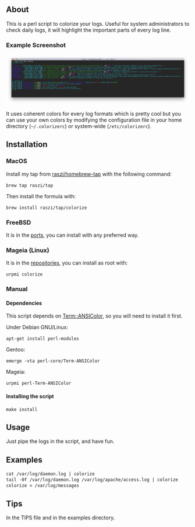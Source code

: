 ## About

This is a perl script to colorize your logs. Useful for system administrators to check daily logs, it will highlight the important parts of every log line.

### Example Screenshot

![Example screenshot](./examples/screenshot.png)

It uses coherent colors for every log formats which is pretty cool but you can use your own colors by modifying the configuration file in your home directory (`~/.colorizerc`) or system-wide (`/etc/colorizerc`).

## Installation

### MacOS

Install my tap from [raszi/homebrew-tap][3] with the following command:

```shell
brew tap raszi/tap
```

Then install the formula with:

```shell
brew install raszi/tap/colorize
```

### FreeBSD

It is in the [ports][2], you can install with any preferred way.

### Mageia (Linux)

It is in the [repositories][4], you can install as root with:

```shell
urpmi colorize
```

### Manual

#### Dependencies

This script depends on [Term::ANSIColor][1], so you will need to install it first.

Under Debian GNU/Linux:

```shell
apt-get install perl-modules
```

Gentoo:

```shell
emerge -vta perl-core/Term-ANSIColor
```

Mageia:

```shell
urpmi perl-Term-ANSIColor
```

#### Installing the script

```shell
make install
```

## Usage

Just pipe the logs in the script, and have fun.

## Examples

```shell
cat /var/log/daemon.log | colorize
tail -0f /var/log/daemon.log /var/log/apache/access.log | colorize
colorize < /var/log/messages
```

## Tips

In the TIPS file and in the examples directory.

[1]: http://search.cpan.org/perldoc/Term::ANSIColor
[2]: http://svnweb.freebsd.org/ports/head/sysutils/colorize
[3]: https://github.com/raszi/homebrew-tap
[4]: http://madb.mageia.org/package/show/application/0/name/colorize

